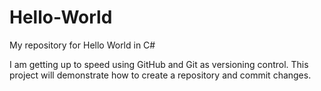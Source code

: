 Hello-World
===========

My repository for Hello World in C#

I am getting up to speed using GitHub and Git as versioning control.  This project will demonstrate how to create a repository and commit changes.
